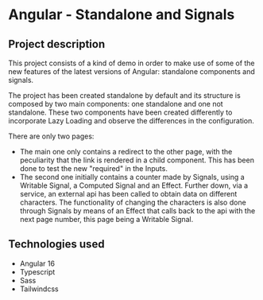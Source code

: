 # Angular - Standalone and Signals

## Project description

This project consists of a kind of demo in order to make use of some of the new features of the latest versions of Angular: standalone components and signals. 

The project has been created standalone by default and its structure is composed by two main components: one standalone and one not standalone. These two components have been created differently to incorporate Lazy Loading and observe the differences in the configuration. 

There are only two pages: 

- The main one only contains a redirect to the other page, with the peculiarity that the link is rendered in a child component. This has been done to test the new "required" in the Inputs. 
- The second one initially contains a counter made by Signals, using a Writable Signal, a Computed Signal and an Effect. Further down, via a service, an external api has been called to obtain data on different characters. The functionality of changing the characters is also done through Signals by means of an Effect that calls back to the api with the next page number, this page being a Writable Signal. 

## Technologies used

- Angular 16
- Typescript
- Sass
- Tailwindcss





